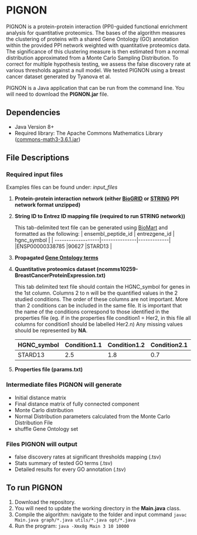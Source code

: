# PIGNON
PIGNON is a protein-protein interaction (PPI)-guided functional enrichment analysis for quantitative proteomics. 
The bases of the algorithm measures the clustering of proteins with a shared Gene Ontology (GO) annotation within the provided PPI network weighted with quantitative proteomics data. The significance of this clustering measure is then estimated from a normal distribution approximated from a Monte Carlo Sampling Distribution. To correct for multiple hypothesis testing, we assess the false discovery rate at various thresholds against a null model. We tested PIGNON using a breast cancer dataset generated by Tyanova et al. 

PIGNON is a Java application that can be run from the command line. You will need to download the **PIGNON.jar** file. 

## Dependencies
* Java Version 8+
* Required library: The Apache Commons Mathematics Library ([commons-math3-3.6.1.jar](http://commons.apache.org/proper/commons-math/download_math.cgi))

## File Descriptions
### Required input files
Examples files can be found under: *input_files*
1. **Protein-protein interaction network (either [BioGRID](https://downloads.thebiogrid.org/BioGRID) or [STRING](https://string-db.org/cgi/download.pl) PPI network format unzipped)**
2. **String ID to Entrez ID mapping file (required to run STRING network))**

   This tab-delimited text file can be generated using [BioMart](https://bioconductor.org/packages/release/bioc/tml/biomaRt.html) and formatted as the following:
   | ensembl_peptide_id | entrezgene_id | hgnc_symbol |
   | -------------------|---------------|-------------|
   |ENSP00000338785     |90627          |STARD13      |
  
3. **Propagated [Gene Ontology terms](https://git.dhimmel.com/gene-ontology/)**
4. **Quantitative proteomics dataset (ncomms10259-BreastCancerProteinExpression.txt)**

   This tab delimited text file should contain the HGNC_symbol for genes in the 1st column. Columns 2 to n will be the quantified values in the 2 studied conditions. The order of these columns are not important. More than 2 conditions can be included in the same file. It is important that the name of the conditions correspond to those identified in the properties file (eg. if in the properties file condition1 = Her2, in this file all columns for condition1 should be labelled Her2.n) Any missing values should be represented by **NA**.

   |HGNC_symbol | Condition1.1 | Condition1.2 | Condition2.1 | Condition2.2 | ConditionX.n | 
   |------------|--------------|--------------|--------------|--------------|--------------|
   |STARD13     |2.5           |1.8           |0.7           |NA            | ...          |

5. **Properties file (params.txt)** 


### Intermediate files PIGNON will generate
* Initial distance matrix
* Final distance matrix of fully connected component
* Monte Carlo distribution
* Normal Distribution parameters calculated from the Monte Carlo Distribution File
* shuffle Gene Ontology set

### Files PIGNON will output 
* false discovery rates at significant thresholds mapping (.tsv)
* Stats summary of tested GO terms (.tsv)
* Detailed results for every GO annotation (.tsv)

## To run PIGNON
1. Download the repository.
2. You will need to update the working directory in the **Main.java** class.
3. Compile the algorithm: navigate to the folder and input command `javac Main.java graph/*.java utils/*.java opt/*.java`
4. Run the program: `java -Xmx8g Main 3 10 10000`
 
